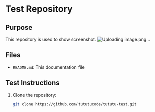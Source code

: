 # Test Repository

## Purpose
This repository is used to show screenshot.
![Uploading image.png…]()


## Files
- `README.md`: This documentation file

## Test Instructions
1. Clone the repository:
   ```bash
   git clone https://github.com/tututucode/tututu-test.git
